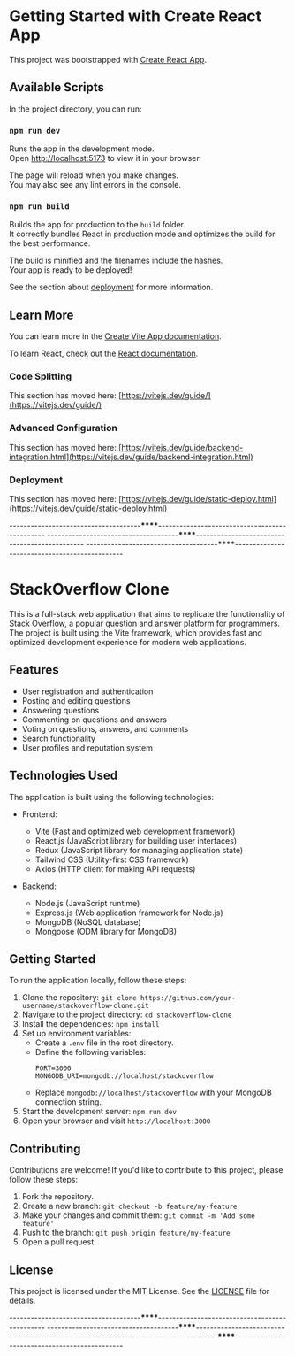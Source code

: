 # Getting Started with Create React App

This project was bootstrapped with [Create React App](https://github.com/facebook/create-react-app).

## Available Scripts

In the project directory, you can run:

### `npm run dev`

Runs the app in the development mode.\
Open [http://localhost:5173](http://localhost:5173) to view it in your browser.

The page will reload when you make changes.\
You may also see any lint errors in the console.

### `npm run build`

Builds the app for production to the `build` folder.\
It correctly bundles React in production mode and optimizes the build for the best performance.

The build is minified and the filenames include the hashes.\
Your app is ready to be deployed!

See the section about [deployment](https://facebook.github.io/create-react-app/docs/deployment) for more information.

## Learn More

You can learn more in the [Create Vite App documentation](https://facebook.github.io/create-react-app/docs/getting-started).

To learn React, check out the [React documentation](https://reactjs.org/).

### Code Splitting

This section has moved here: [https://vitejs.dev/guide/](https://vitejs.dev/guide/)

### Advanced Configuration

This section has moved here: [https://vitejs.dev/guide/backend-integration.html](https://vitejs.dev/guide/backend-integration.html)

### Deployment

This section has moved here: [https://vitejs.dev/guide/static-deploy.html](https://vitejs.dev/guide/static-deploy.html)

-------------------------------------****\*\*\*\*****----------------------------------------------
-------------------------------------****\*\*\*\*****----------------------------------------------
-------------------------------------****\*\*\*\*****----------------------------------------------

# StackOverflow Clone

This is a full-stack web application that aims to replicate the functionality of Stack Overflow, a popular question and answer platform for programmers. The project is built using the Vite framework, which provides fast and optimized development experience for modern web applications.

## Features

- User registration and authentication
- Posting and editing questions
- Answering questions
- Commenting on questions and answers
- Voting on questions, answers, and comments
- Search functionality
- User profiles and reputation system

## Technologies Used

The application is built using the following technologies:

- Frontend:

  - Vite (Fast and optimized web development framework)
  - React.js (JavaScript library for building user interfaces)
  - Redux (JavaScript library for managing application state)
  - Tailwind CSS (Utility-first CSS framework)
  - Axios (HTTP client for making API requests)

- Backend:
  - Node.js (JavaScript runtime)
  - Express.js (Web application framework for Node.js)
  - MongoDB (NoSQL database)
  - Mongoose (ODM library for MongoDB)

## Getting Started

To run the application locally, follow these steps:

1. Clone the repository: `git clone https://github.com/your-username/stackoverflow-clone.git`
2. Navigate to the project directory: `cd stackoverflow-clone`
3. Install the dependencies: `npm install`
4. Set up environment variables:
   - Create a `.env` file in the root directory.
   - Define the following variables:
     ```
     PORT=3000
     MONGODB_URI=mongodb://localhost/stackoverflow
     ```
   - Replace `mongodb://localhost/stackoverflow` with your MongoDB connection string.
5. Start the development server: `npm run dev`
6. Open your browser and visit `http://localhost:3000`

## Contributing

Contributions are welcome! If you'd like to contribute to this project, please follow these steps:

1. Fork the repository.
2. Create a new branch: `git checkout -b feature/my-feature`
3. Make your changes and commit them: `git commit -m 'Add some feature'`
4. Push to the branch: `git push origin feature/my-feature`
5. Open a pull request.

## License

This project is licensed under the MIT License. See the [LICENSE](LICENSE) file for details.

-------------------------------------****\*\*\*\*****----------------------------------------------
-------------------------------------****\*\*\*\*****----------------------------------------------
-------------------------------------****\*\*\*\*****----------------------------------------------
